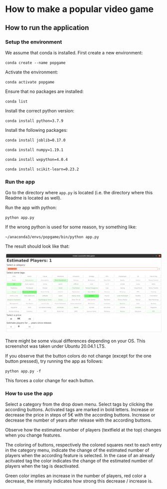 # How to make a popular video game

## How to run the application

### Setup the environment

We assume that conda is installed. First create a new environment:

`conda create --name popgame`

Activate the environment:

`conda activate popgame`

Ensure that no packages are installed:

`conda list`

Install the correct python version:

`conda install python=3.7.9`

Install the following packages:

`conda install joblib=0.17.0`

`conda install numpy=1.19.1`

`conda install wxpython=4.0.4`

`conda install scikit-learn=0.23.2`

### Run the app

Go to the directory where `app.py` is located (i.e. the directory where this Readme is located as well).

Run the app with python:

`python app.py`

If the wrong python is used for some reason, try something like:

`~/anaconda3/envs/popgame/bin/python app.py`

The result should look like that:

![](app_screenshot.png)

There might be some visual differences depending on your OS. This screenshot was taken under Ubuntu 20.04.1 LTS.

If you observe that the button colors do not change (except for the one button pressed), try running the app as follows:

`python app.py -f`

This forces a color change for each button.

### How to use the app

Select a category from the drop down menu. Select tags by clicking the according buttons.
Activated tags are marked in bold letters. Increase or decrease the price in steps of 5€ with the
according buttons. Increase or decrease the number of years after release with the according buttons.

Observe how the estimated number of players (textfield at the top) changes when you change features.

The coloring of buttons, respectively the colored squares next to each entry in the category menu, indicate
the change of the estimated number of players when the according feature is selected. In the case of an already acitvated
tag the color indicates the change of the estimated number of players when the tag is deactivated.

Green color implies an increase in the number of players, red color a decrease, the intensity indicates
how strong this decrease / increase is.